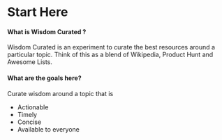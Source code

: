 # Start Here

#### **What is Wisdom Curated ?**

Wisdom Curated is an experiment to curate the best resources around a particular topic. Think of this as a blend of Wikipedia, Product Hunt and Awesome Lists.

#### What are the goals here?

Curate wisdom around a topic that is

* Actionable
* Timely
* Concise
* Available to everyone



